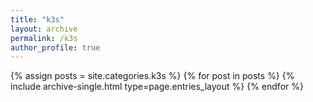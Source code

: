 ```yaml
---
title: "k3s"
layout: archive
permalink: /k3s
author_profile: true
---
```

{% assign posts = site.categories.k3s %}
{% for post in posts %} {% include archive-single.html type=page.entries_layout %} {% endfor %}